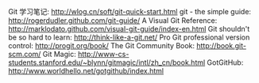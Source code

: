 
Git 学习笔记: http://wlog.cn/soft/git-quick-start.html
git - the simple guide: http://rogerdudler.github.com/git-guide/
A Visual Git Reference: http://marklodato.github.com/visual-git-guide/index-en.html
Git shouldn't be so hard to learn: http://think-like-a-git.net/
Pro Git professional version control: http://progit.org/book/
The Git Community Book: http://book.git-scm.com/
Git Magic: http://www-cs-students.stanford.edu/~blynn/gitmagic/intl/zh_cn/book.html
GotGitHub: http://www.worldhello.net/gotgithub/index.html